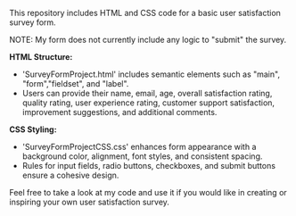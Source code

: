 This repository includes HTML and CSS code for a basic user satisfaction survey form.

NOTE: My form does not currently include any logic to "submit" the survey.

**HTML Structure:**
- 'SurveyFormProject.html' includes semantic elements such as "main", "form","fieldset", and "label".
- Users can provide their name, email, age, overall satisfaction rating, quality rating, user experience rating, customer support satisfaction, improvement suggestions, and additional comments.

**CSS Styling:**
- 'SurveyFormProjectCSS.css' enhances form appearance with a background color, alignment, font styles, and consistent spacing.
- Rules for input fields, radio buttons, checkboxes, and submit buttons ensure a cohesive design.

Feel free to take a look at my code and use it if you would like in creating or inspiring your own user satisfaction survey.
